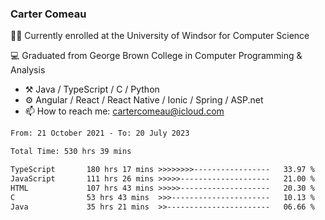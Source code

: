 ### Carter Comeau

🙋‍♂️ Currently enrolled at the University of Windsor for Computer Science

💻 Graduated from George Brown College in Computer Programming & Analysis

- ⚒️ Java / TypeScript / C / Python
- ⚙️ Angular / React / React Native / Ionic / Spring / ASP.net
- 📫 How to reach me: cartercomeau@icloud.com

<!--START_SECTION:waka-->

```txt
From: 21 October 2021 - To: 20 July 2023

Total Time: 530 hrs 39 mins

TypeScript       180 hrs 17 mins >>>>>>>>-----------------   33.97 %
JavaScript       111 hrs 26 mins >>>>>--------------------   21.00 %
HTML             107 hrs 43 mins >>>>>--------------------   20.30 %
C                53 hrs 43 mins  >>>----------------------   10.13 %
Java             35 hrs 21 mins  >>-----------------------   06.66 %
```

<!--END_SECTION:waka-->
